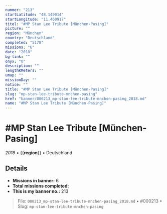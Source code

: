 ```yaml
---
nummer: "213"
startLatitude: "48.149014"
startLongitude: "11.460917"
titel: "#MP Stan Lee Tribute [München-Pasing]"
picture: ""
region: "München"
country: "Deutschland"
completed: "5178"
missions: "6"
date: "2018"
bg-link: ""
onyx: "0"
description: ""
lengthKMeters: ""
umap: ""
missionDay: ""
notice: ""
title: "#MP Stan Lee Tribute [München-Pasing]"
slug: "mp-stan-lee-tribute-mnchen-pasing"
href: "banner/000213_mp-stan-lee-tribute-mnchen-pasing_2018.md"
name: "#MP Stan Lee Tribute [München-Pasing]"
---
```

# #MP Stan Lee Tribute [München-Pasing]

*2018* • {{__region__}} • Deutschland





## Details

- **Missions in banner:** 6
- **Total missions completed:** 
- **This is my banner no.:** 213






> File: `000213_mp-stan-lee-tribute-mnchen-pasing_2018.md` • #000213 • Slug: `mp-stan-lee-tribute-mnchen-pasing`
